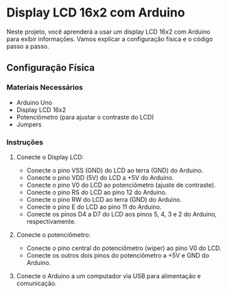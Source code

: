 # Display LCD 16x2 com Arduino

Neste projeto, você aprenderá a usar um display LCD 16x2 com Arduino para exibir informações. Vamos explicar a configuração física e o código passo a passo.

## Configuração Física

### Materiais Necessários

- Arduino Uno
- Display LCD 16x2
- Potenciômetro (para ajustar o contraste do LCD)
- Jumpers

### Instruções

1. Conecte o Display LCD:
   - Conecte o pino VSS (GND) do LCD ao terra (GND) do Arduino.
   - Conecte o pino VDD (5V) do LCD a +5V do Arduino.
   - Conecte o pino V0 do LCD ao potenciômetro (ajuste de contraste).
   - Conecte o pino RS do LCD ao pino 12 do Arduino.
   - Conecte o pino RW do LCD ao terra (GND) do Arduino.
   - Conecte o pino E do LCD ao pino 11 do Arduino.
   - Conecte os pinos D4 a D7 do LCD aos pinos 5, 4, 3 e 2 do Arduino, respectivamente.

2. Conecte o potenciômetro:
   - Conecte o pino central do potenciômetro (wiper) ao pino V0 do LCD.
   - Conecte os outros dois pinos do potenciômetro a +5V e GND do Arduino.

3. Conecte o Arduino a um computador via USB para alimentação e comunicação.
